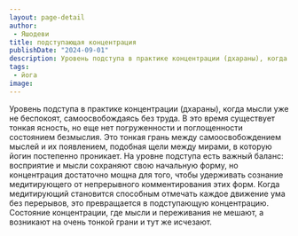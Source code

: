 ```yaml
---
layout: page-detail
author:
 - Яшодеви
title: подступающая концентрация
publishDate: "2024-09-01"
description: Уровень подступа в практике концентрации (дхараны), когда мысли уже не беспокоят, самоосвобождаясь без труда. В это время существует тонкая ясность, но еще нет погруженности и поглощенности состоянием безмыслия. Это тонкая грань между самоосвобождением мыслей и их появлением, подобная щели между мирами, в которую йогин постепенно проникает. На уровне подступа есть важный баланс восприятие и мысли сохраняют свою начальную форму, но концентрация достаточно мощна для того, чтобы удерживать сознание медитирующего от непрерывного комментирования этих форм. Когда медитирующий становится способным отмечать каждое движение ума без перерывов, это превращается в подступающую концентрацию. Состояние концентрации, где мысли и переживания не мешают, а возникают на очень тонкой грани и тут же исчезают.
tags:
 - йога
image: 
---
```


Уровень подступа в практике концентрации (дхараны), когда мысли уже не беспокоят, самоосвобождаясь без труда. В это время существует тонкая ясность, но еще нет погруженности и поглощенности состоянием безмыслия. Это тонкая грань между самоосвобождением мыслей и их появлением, подобная щели между мирами, в которую йогин постепенно проникает. На уровне подступа есть важный баланс: восприятие и мысли сохраняют свою начальную форму, но концентрация достаточно мощна для того, чтобы удерживать сознание медитирующего от непрерывного комментирования этих форм. Когда медитирующий становится способным отмечать каждое движение ума без перерывов, это превращается в подступающую концентрацию. Состояние концентрации, где мысли и переживания не мешают, а возникают на очень тонкой грани и тут же исчезают.


